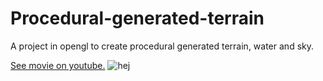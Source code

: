 # Procedural-generated-terrain
A project in opengl to create procedural generated terrain, water and sky.

[See movie on youtube.](https://www.youtube.com/watch?v=eDLwNbWwNpk)
![hej](https://github.com/danielholst/Procedural-generated-terrain/blob/master/final.png)
